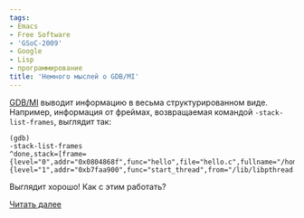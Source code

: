 ```yaml
---
tags:
- Emacs
- Free Software
- 'GSoC-2009'
- Google
- Lisp
- программирование
title: 'Немного мыслей о GDB/MI'
---
```


[GDB/MI][] выводит информацию в весьма структурированном виде. Например,
информация от фреймах, возвращаемая командой `-stack-list-frames`,
выглядит так:

    (gdb) 
    -stack-list-frames
    ^done,stack=[frame={level="0",addr="0x0804868f",func="hello",file="hello.c",fullname="/home/sphinx/projects/gsoc/hello.c",line="6"},frame={level="1",addr="0xb7faa900",func="start_thread",from="/lib/libpthread.so.0"}]

Выглядит хорошо! Как с этим работать?

[Читать далее][]

  [GDB/MI]: https://web.archive.org/web/20100116140710/http://sourceware.org/gdb/current/onlinedocs/gdb_26.html#SEC263
    "The GDB/MI Interface"
  [Читать далее]: /web/20100116140710/http://sphinx.net.ru:80/blog/entry/gdb-mi-parsing/